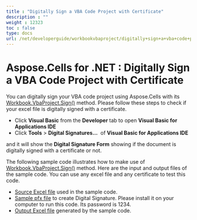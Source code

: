 ```yaml
---
title : "Digitally Sign a VBA Code Project with Certificate" 
description : "" 
weight : 12323 
toc : false
type: docs
url: /net/developerguide/workbookvbaproject/digitally+sign+a+vba+code+project+with+certificate/
---
```


# Aspose.Cells for .NET : Digitally Sign a VBA Code Project with Certificate


You can digitally sign your VBA code project using Aspose.Cells with its [Workbook.VbaProject.Sign()](https://apireference.aspose.com/net/cells/aspose.cells.vba/vbaproject/methods/sign) method. Please follow these steps to check if your excel file is digitally signed with a certificate.

*   Click **Visual Basic** from the **Developer** tab to open **Visual Basic for Applications IDE**
*   Click **Tools** > **Digital Signatures...**  of **Visual Basic for Applications IDE**

and it will show the **Digital Signature Form** showing if the document is digitally signed with a certificate or not.

The following sample code illustrates how to make use of [Workbook.VbaProject.Sign()](https://apireference.aspose.com/net/cells/aspose.cells.vba/vbaproject/methods/sign) method. Here are the input and output files of the sample code. You can use any excel file and any certificate to test this code.

*   [Source Excel file](https://docs2.aspose.com/cells/net/attachments/5018649/5115028.xlsm) used in the sample code.
*   [Sample pfx file](https://docs2.aspose.com/cells/net/attachments/5018649/5115039.pfx) to create Digital Signature. Please install it on your computer to run this code. Its password is 1234.
*   [Output Excel file](https://docs2.aspose.com/cells/net/attachments/5018649/5115029.xlsm) generated by the sample code.

